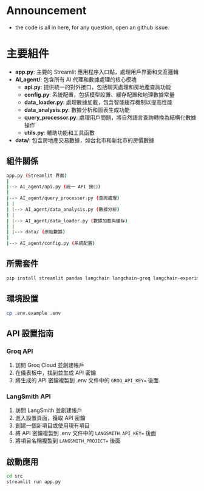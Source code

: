 # Announcement
- the code is all in here, for any question, open an github issue.
# 主要組件

- **app.py**: 主要的 Streamlit 應用程序入口點，處理用戶界面和交互邏輯
- **AI_agent/**: 包含所有 AI 代理和數據處理的核心模塊
  - **api.py**: 提供統一的對外接口，包括聊天處理和房地產查詢功能
  - **config.py**: 系統配置，包括模型設置、緩存配置和地理數據常量
  - **data_loader.py**: 處理數據加載，包含智能緩存機制以提高性能
  - **data_analysis.py**: 數據分析和圖表生成功能
  - **query_processor.py**: 處理用戶問題，將自然語言查詢轉換為結構化數據操作
  - **utils.py**: 輔助功能和工具函數
- **data/**: 包含房地產交易數據，如台北市和新北市的房價數據

## 組件關係

```bash
app.py (Streamlit 界面)
|
|--> AI_agent/api.py (統一 API 接口)
|
|--> AI_agent/query_processor.py (查詢處理)
| |
| |--> AI_agent/data_analysis.py (數據分析)
| |
| |--> AI_agent/data_loader.py (數據加載與緩存)
| |
| |--> data/ (原始數據)
|
|--> AI_agent/config.py (系統配置)
```

## 所需套件

```bash
pip install streamlit pandas langchain langchain-groq langchain-experimental matplotlib python-dotenv langsmith docx2txt PyPDF2 psutil
```

## 環境設置

```bash
cp .env.example .env
```

## API 設置指南

### Groq API
1. 訪問 Groq Cloud 並創建帳戶
2. 在儀表板中，找到並生成 API 密鑰
3. 將生成的 API 密鑰複製到 .env 文件中的 `GROQ_API_KEY=` 後面

### LangSmith API
1. 訪問 LangSmith 並創建帳戶
2. 進入設置頁面，獲取 API 密鑰
3. 創建一個新項目或使用現有項目
4. 將 API 密鑰複製到 .env 文件中的 `LANGSMITH_API_KEY=` 後面
5. 將項目名稱複製到 `LANGSMITH_PROJECT=` 後面

## 啟動應用

```bash
cd src
streamlit run app.py
```